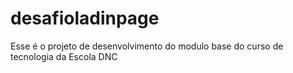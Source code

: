 # desafioladinpage
Esse é o projeto de desenvolvimento do modulo base do curso de tecnologia da Escola DNC
